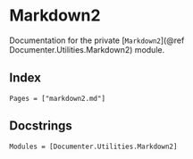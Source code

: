 # Markdown2

Documentation for the private [`Markdown2`](@ref Documenter.Utilities.Markdown2) module.

## Index

```@index
Pages = ["markdown2.md"]
```

## Docstrings

```@autodocs
Modules = [Documenter.Utilities.Markdown2]
```
